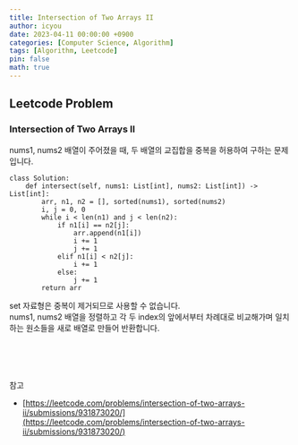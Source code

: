 ```yaml
---
title: Intersection of Two Arrays II
author: icyou
date: 2023-04-11 00:00:00 +0900
categories: [Computer Science, Algorithm]
tags: [Algorithm, Leetcode]
pin: false
math: true
---
```


## Leetcode Problem

### Intersection of Two Arrays II
nums1, nums2 배열이 주어졌을 때, 두 배열의 교집합을 중복을 허용하여 구하는 문제입니다.

```
class Solution:
    def intersect(self, nums1: List[int], nums2: List[int]) -> List[int]:
        arr, n1, n2 = [], sorted(nums1), sorted(nums2)
        i, j = 0, 0
        while i < len(n1) and j < len(n2):
            if n1[i] == n2[j]:
                arr.append(n1[i])
                i += 1
                j += 1
            elif n1[i] < n2[j]:
                i += 1
            else:
                j += 1
        return arr
```
set 자료형은 중복이 제거되므로 사용할 수 없습니다.  
nums1, nums2 배열을 정렬하고 각 두 index의 앞에서부터 차례대로 비교해가며 일치하는 원소들을 새로 배열로 만들어 반환합니다.  




<br/><br/><br/><br/>
참고 
- [https://leetcode.com/problems/intersection-of-two-arrays-ii/submissions/931873020/](https://leetcode.com/problems/intersection-of-two-arrays-ii/submissions/931873020/)